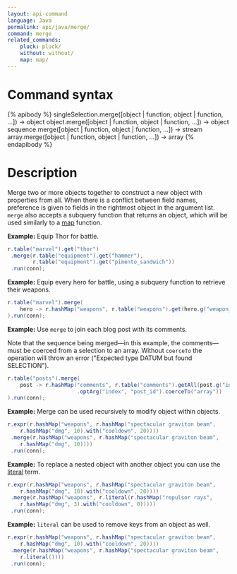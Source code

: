 ```yaml
---
layout: api-command
language: Java
permalink: api/java/merge/
command: merge
related_commands:
    pluck: pluck/
    without: without/
    map: map/
---
```


# Command syntax #

{% apibody %}
singleSelection.merge([object | function, object | function, ...]) &rarr; object
object.merge([object | function, object | function, ...]) &rarr; object
sequence.merge([object | function, object | function, ...]) &rarr; stream
array.merge([object | function, object | function, ...]) &rarr; array
{% endapibody %}

# Description #

Merge two or more objects together to construct a new object with properties from all. When there is a conflict between field names, preference is given to fields in the rightmost object in the argument list. `merge` also accepts a subquery function that returns an object, which will be used similarly to a [map](/api/java/map/) function.

__Example:__ Equip Thor for battle.

```java
r.table("marvel").get("thor")
 .merge(r.table("equipment").get("hammer"),
        r.table("equipment").get("pimento_sandwich"))
 .run(conn);
```

__Example:__ Equip every hero for battle, using a subquery function to retrieve their weapons.

```java
r.table("marvel").merge(
    hero -> r.hashMap("weapons", r.table("weapons").get(hero.g("weapon_id")))
).run(conn);
```

__Example:__ Use `merge` to join each blog post with its comments.

Note that the sequence being merged&mdash;in this example, the comments&mdash;must be coerced from a selection to an array. Without `coerceTo` the operation will throw an error ("Expected type DATUM but found SELECTION").

```java
r.table("posts").merge(
    post -> r.hashMap("comments", r.table("comments").getAll(post.g("id"))
                      .optArg("index", "post_id").coerceTo("array"))
).run(conn);
```

__Example:__ Merge can be used recursively to modify object within objects.

```java
r.expr(r.hashMap("weapons", r.hashMap("spectacular graviton beam",
    r.hashMap("dmg", 10).with("cooldown", 20))))
 .merge(r.hashMap("weapons", r.hashMap("spectacular graviton beam",
    r.hashMap("dmg", 10))))
 .run(conn);
```


__Example:__ To replace a nested object with another object you can use the [literal](/api/java/literal) term.

```java
r.expr(r.hashMap("weapons", r.hashMap("spectacular graviton beam",
    r.hashMap("dmg", 10).with("cooldown", 20))))
 .merge(r.hashMap("weapons", r.literal(r.hashMap("repulsor rays",
    r.hashMap("dmg", 3).with("cooldown", 0)))))
 .run(conn);
```


__Example:__ `literal` can be used to remove keys from an object as well.

```java
r.expr(r.hashMap("weapons", r.hashMap("spectacular graviton beam",
    r.hashMap("dmg", 10).with("cooldown", 20))))
 .merge(r.hashMap("weapons", r.hashMap("spectacular graviton beam",
    r.literal())))
 .run(conn);
```
